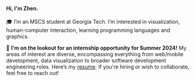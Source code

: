 #### Hi, I'm Zhen.

🎓 I’m an MSCS student at Georgia Tech. I’m interested in visualization, human-computer interaction, learning programming languages and graphics.

🚀 **I'm on the lookout for an internship opportunity for Summer 2024!** My areas of interest are diverse, encompassing everything from web/mobile development, data visualization to broader software development engineering roles. Here’s my [resume](https://lizhen.me/files/ZhenLi_Resume.pdf). If you're hiring or wish to collaborate, feel free to reach out!

